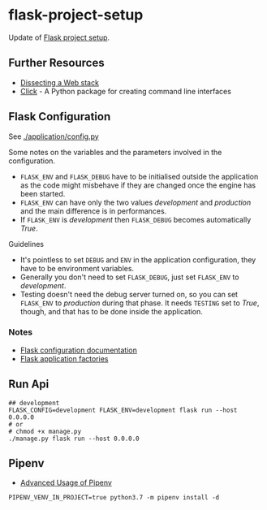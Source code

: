 # flask-project-setup

Update of [Flask project setup](https://www.thedigitalcatonline.com/blog/2020/07/05/flask-project-setup-tdd-docker-postgres-and-more-part-1/).

## Further Resources

- [Dissecting a Web stack](https://www.thedigitalcatonline.com/blog/2020/02/16/dissecting-a-web-stack/)
- [Click](https://click.palletsprojects.com/en/8.0.x/) - A Python package for creating command line interfaces

## Flask Configuration

See [./application/config.py](./application/config.py)

Some notes on the variables and the parameters involved in the configuration.

- `FLASK_ENV` and `FLASK_DEBUG` have to be initialised outside the application as the code might misbehave if they are changed once the engine has been started.
- `FLASK_ENV` can have only the two values _development_ and _production_ and the main difference is in performances.
- If `FLASK_ENV` is _development_ then `FLASK_DEBUG` becomes automatically _True_.

Guidelines

- It's pointless to set `DEBUG` and `ENV` in the application configuration, they have to be environment variables.
- Generally you don't need to set `FLASK_DEBUG`, just set `FLASK_ENV` to _development_.
- Testing doesn't need the debug server turned on, so you can set `FLASK_ENV` to _production_ during that phase. It needs `TESTING` set to _True_, though, and that has to be done inside the application.

### Notes

- [Flask configuration documentation](https://flask.palletsprojects.com/en/2.0.x/config/)
- [Flask application factories](https://flask.palletsprojects.com/en/2.0.x/patterns/appfactories/)

## Run Api

```
## development
FLASK_CONFIG=development FLASK_ENV=development flask run --host 0.0.0.0
# or
# chmod +x manage.py
./manage.py flask run --host 0.0.0.0
```

## Pipenv

- [Advanced Usage of Pipenv](https://pipenv-fork.readthedocs.io/en/latest/advanced.html)

```
PIPENV_VENV_IN_PROJECT=true python3.7 -m pipenv install -d
```
